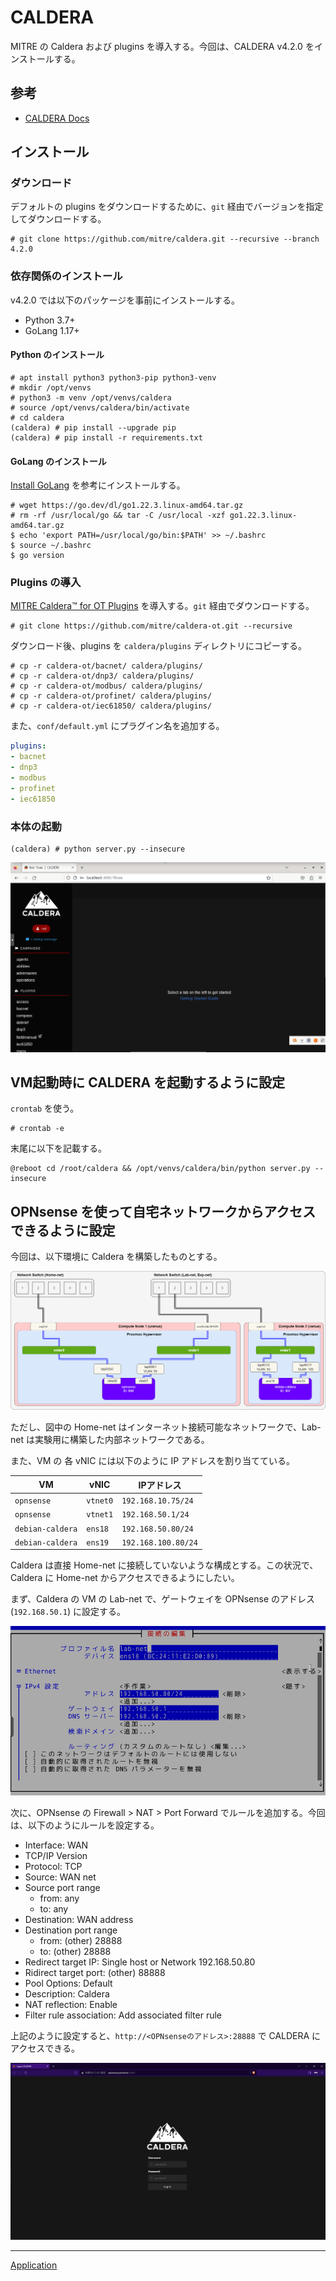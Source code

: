 # CALDERA
MITRE の Caldera および plugins を導入する。今回は、CALDERA v4.2.0 をインストールする。

## 参考
- [CALDERA Docs](https://caldera.readthedocs.io/en/4.2.0/)

## インストール
### ダウンロード
デフォルトの plugins をダウンロードするために、`git` 経由でバージョンを指定してダウンロードする。

```
# git clone https://github.com/mitre/caldera.git --recursive --branch 4.2.0
```

### 依存関係のインストール
v4.2.0 では以下のパッケージを事前にインストールする。

- Python 3.7+
- GoLang 1.17+

#### Python のインストール

```
# apt install python3 python3-pip python3-venv
# mkdir /opt/venvs
# python3 -m venv /opt/venvs/caldera
# source /opt/venvs/caldera/bin/activate
# cd caldera
(caldera) # pip install --upgrade pip
(caldera) # pip install -r requirements.txt
```

#### GoLang のインストール
[Install GoLang](https://go.dev/doc/install) を参考にインストールする。

```
# wget https://go.dev/dl/go1.22.3.linux-amd64.tar.gz
# rm -rf /usr/local/go && tar -C /usr/local -xzf go1.22.3.linux-amd64.tar.gz
$ echo 'export PATH=/usr/local/go/bin:$PATH' >> ~/.bashrc
$ source ~/.bashrc
$ go version
```

### Plugins の導入
[MITRE Caldera™ for OT Plugins](https://github.com/mitre/caldera-ot) を導入する。`git` 経由でダウンロードする。

```
# git clone https://github.com/mitre/caldera-ot.git --recursive
```

ダウンロード後、plugins を `caldera/plugins` ディレクトリにコピーする。

```
# cp -r caldera-ot/bacnet/ caldera/plugins/
# cp -r caldera-ot/dnp3/ caldera/plugins/
# cp -r caldera-ot/modbus/ caldera/plugins/
# cp -r caldera-ot/profinet/ caldera/plugins/
# cp -r caldera-ot/iec61850/ caldera/plugins/
```

また、`conf/default.yml` にプラグイン名を追加する。

```yml
plugins:
- bacnet
- dnp3
- modbus
- profinet
- iec61850
```

### 本体の起動
```
(caldera) # python server.py --insecure
```

![](fig/01_top.png)

## VM起動時に CALDERA を起動するように設定
`crontab` を使う。

```
# crontab -e
```

末尾に以下を記載する。

```
@reboot cd /root/caldera && /opt/venvs/caldera/bin/python server.py --insecure
```

## OPNsense を使って自宅ネットワークからアクセスできるように設定
今回は、以下環境に Caldera を構築したものとする。

![](fig/02_env.drawio.png)

ただし、図中の Home-net はインターネット接続可能なネットワークで、Lab-net は実験用に構築した内部ネットワークである。

また、VM の 各 vNIC には以下のように IP アドレスを割り当てている。

|VM|vNIC|IPアドレス|
|---|---|---|
|`opnsense`|`vtnet0`|`192.168.10.75/24`|
|`opnsense`|`vtnet1`|`192.168.50.1/24`|
|`debian-caldera`|`ens18`|`192.168.50.80/24`|
|`debian-caldera`|`ens19`|`192.168.100.80/24`|

Caldera は直接 Home-net に接続していないような構成とする。この状況で、Caldera に Home-net からアクセスできるようにしたい。

まず、Caldera の VM の Lab-net で、ゲートウェイを OPNsense のアドレス (`192.168.50.1`) に設定する。

![](fig/03_gateway.png)


次に、OPNsense の Firewall > NAT > Port Forward でルールを追加する。今回は、以下のようにルールを設定する。

- Interface: WAN
- TCP/IP Version
- Protocol: TCP
- Source: WAN net
- Source port range
  - from: any
  - to: any
- Destination: WAN address
- Destination port range
  - from: (other) 28888
  - to: (other) 28888
- Redirect target IP: Single host or Network 192.168.50.80
- Ridirect target port: (other) 88888
- Pool Options: Default
- Description: Caldera
- NAT reflection: Enable
- Filter rule association: Add associated filter rule

上記のように設定すると、`http://<OPNsenseのアドレス>:28888` で CALDERA にアクセスできる。

![](fig/04_from_homenet.png)

---

[Application](../README.md)
